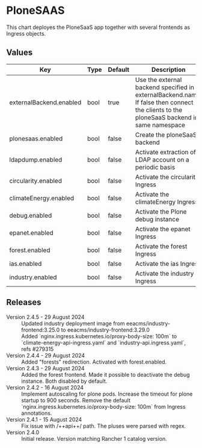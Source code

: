 # PloneSAAS

This chart deployes the PloneSaaS app together with several frontends as Ingress objects.


## Values

| Key | Type | Default | Description |
|-----|------|---------|-------------|
| externalBackend.enabled | bool | true | Use the external backend specified in externalBackend.name. If false then connect the clients to the ploneSaaS backend in same namespace |
| plonesaas.enabled | bool | false | Create the ploneSaaS backend |
| ldapdump.enabled | bool | false | Activate extraction of LDAP account on a periodic basis |
| circularity.enabled | bool | false | Activate the circularity Ingress |
| climateEnergy.enabled | bool | false | Activate the climateEnergy Ingress |
| debug.enabled | bool | false | Activate the Plone debug instance |
| epanet.enabled | bool | false | Activate the epanet Ingress |
| forest.enabled | bool | false | Activate the forest Ingress |
| ias.enabled | bool | false | Activate the ias Ingress |
| industry.enabled | bool | false | Activate the industry Ingress |

## Releases

<dl>
  <dt>Version 2.4.5 - 29 August 2024</dt>
  <dd>Updated industry deployment image from eeacms/industry-frontend:3.25.0 to eeacms/industry-frontend:3.29.0</dd>
  <dd>Added `nginx.ingress.kubernetes.io/proxy-body-size: 100m` to `climate-energy-api-ingress.yaml` and `industry-api.ingress.yaml`, refs #279315</dd>

  <dt>Version 2.4.4 - 29 August 2024</dt>
  <dd>Added "forests" redirection. Activated with forest.enabled.</dd>

  <dt>Version 2.4.3 - 29 August 2024</dt>
  <dd>Added the forest frontend. Made it possible to deactivate the debug instance. Both disabled by default.</dd>

  <dt>Version 2.4.2 - 16 August 2024</dt>
  <dd>Implement autoscaling for plone pods.
  Increase the timeout for plone startup to 900 seconds.
  Remove the default `nginx.ingress.kubernetes.io/proxy-body-size: 100m` from Ingress annotations.</dd>

  <dt>Version 2.4.1 - 15 August 2024</dt>
  <dd>Fix issue with /++api++/ path. The pluses were parsed with regex.</dd>

  <dt>Version 2.4.0</dt>
  <dd>Initial release. Version matching Rancher 1 catalog version.</dd>
</dl> 
